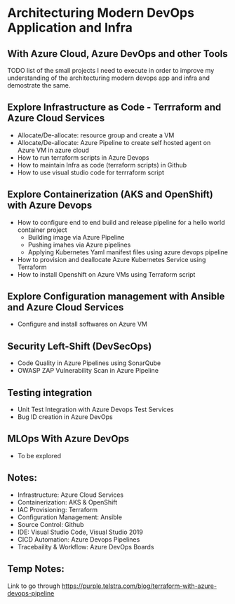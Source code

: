 # Architecturing Modern DevOps Application and Infra
## With Azure Cloud, Azure DevOps and other Tools
TODO list of the small projects I need to execute in order to improve my understanding of the architecturing modern devops app and infra and demostrate the same.

## Explore Infrastructure as Code - Terrraform and Azure Cloud Services 
* Allocate/De-allocate: resource group and create a VM 
* Allocate/De-allocate: Azure Pipeline to create self hosted agent on Azure VM in azure cloud 
* How to run terraform scripts in Azure Devops 
* How to maintain Infra as code (terraform scripts) in Github
* How to use visual studio code for terrraform script 

## Explore Containerization (AKS and OpenShift) with Azure Devops 
* How to configure end to end build and release pipeline for a hello world container project
  * Building image via Azure Pipeline
  * Pushing imahes via Azure pipelines
  * Applying Kubernetes Yaml manifest files using azure devops pipeline
* How to provision and deallocate Azure Kubernetes Service using Terraform 
* How to install Openshift on Azure VMs using Terraform script

## Explore Configuration management with Ansible and Azure Cloud Services 
* Configure and install softwares on Azure VM

## Security Left-Shift (DevSecOps)
* Code Quality in Azure Pipelines using SonarQube 
* OWASP ZAP Vulnerability Scan in Azure Pipeline

## Testing integration
* Unit Test Integration with Azure Devops Test Services 
* Bug ID creation in Azure DevOps

## MLOps With Azure DevOps
* To be explored 


## Notes:
* Infrastructure: Azure Cloud Services
* Containerization: AKS & OpenShift 
* IAC Provisioning: Terraform
* Configuration Management: Ansible 
* Source Control: Github
* IDE: Visual Studio Code, Visual Studio 2019
* CICD Automation: Azure Devops Pipelines
* Tracebaility & Workflow: Azure DevOps Boards 


## Temp Notes: 
Link to go through https://purple.telstra.com/blog/terraform-with-azure-devops-pipeline